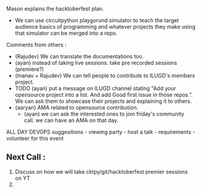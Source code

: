Mason explains the hacktoberfest plan.
  - We can use circuitpython playgorund simulator to teach the target audience basics of
  programming and whatever projects they make using that simulator can be merged into a
  repo.

Comments from others : 
  - (Rajudev) We can translate the documentations too.
  - (ayan) instead of taking live sessions. take pre recorded sessions (premiere?)
  - (manav + Rajudev) We can tell people to contribute to ILUGD's members project.
  - TODO (ayan) put a message on ILUGD channel stating "Add your opensource project into
    a list. And add Good first issue in those repos.". We can ask them to showcase
    their projects and explaining it to others.
  - (aaryan) AMA related to opensource contribution.
    - (ayan) we can ask the interested ones to join friday's community call. we can
      have an AMA on that day.
      
   ALL DAY DEVOPS
    suggesitions
      - viewing party
      - host a talk
    - requirements
      - volunteer for this event



## Next Call :
  1. Discuss on how we will take cktpy/git/hacktoberfest premier sessions on YT
  2. 
